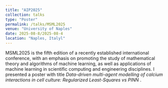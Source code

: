 ```yaml
---
title: "AIP2025"
collection: talks
type: "Poster"
permalink: /talks/MSML2025
venue: "University of Naples"
date: 2025-08-8/2025-08-4
location: "Naples, Italyl"
---
```


MSML2025 is the fifth edition of a recently established international conference, with an emphasis on promoting the study of mathematical theory and algorithms of machine learning, as well as applications of machine learning in scientific computing and engineering disciplines. I presented a poster with title <em> Data-driven multi-agent modelling of calcium interactions in cell culture: Regularized Least-Squares vs PINN</em> . 

